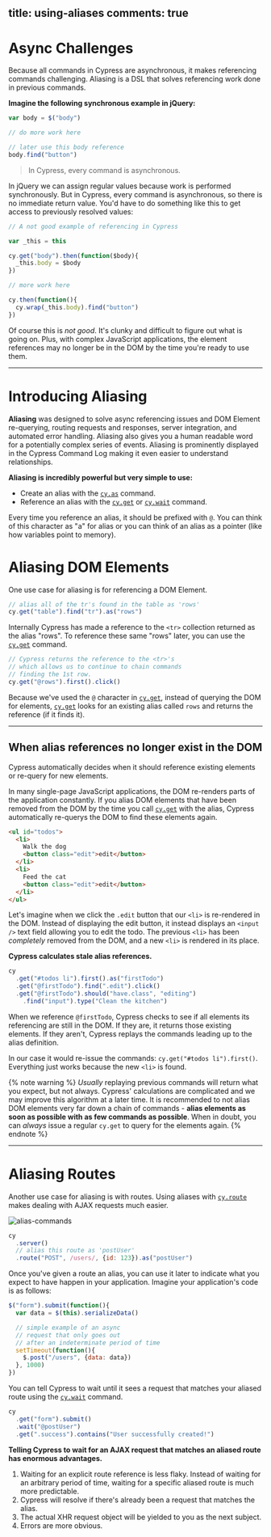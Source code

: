 title: using-aliases
comments: true
---

# Async Challenges

Because all commands in Cypress are asynchronous, it makes referencing commands challenging. Aliasing is a DSL that solves referencing work done in previous commands.

**Imagine the following synchronous example in jQuery:**

```javascript
var body = $("body")

// do more work here

// later use this body reference
body.find("button")
```

> In Cypress, every command is asynchronous.

In jQuery we can assign regular values because work is performed synchronously. But in Cypress, every command is asynchronous, so there is no immediate return value. You'd have to do something like this to get access to previously resolved values:

```javascript
// A not good example of referencing in Cypress

var _this = this

cy.get("body").then(function($body){
  _this.body = $body
})

// more work here

cy.then(function(){
  cy.wrap(_this.body).find("button")
})
```

Of course this is *not good*. It's clunky and difficult to figure out what is going on. Plus, with complex JavaScript applications, the element references may no longer be in the DOM by the time you're ready to use them.

***

# Introducing Aliasing

**Aliasing** was designed to solve async referencing issues and DOM Element re-querying, routing requests and responses, server integration, and automated error handling. Aliasing also gives you a human readable word for a potentially complex series of events. Aliasing is prominently displayed in the Cypress Command Log making it even easier to understand relationships.

**Aliasing is incredibly powerful but very simple to use:**

* Create an alias with the [`cy.as`](https://on.cypress.io/api/as) command.
* Reference an alias with the [`cy.get`](https://on.cypress.io/api/get) or [`cy.wait`](https://on.cypress.io/api/wait) command.

Every time you reference an alias, it should be prefixed with `@`. You can think of this character as "a" for alias or you can think of an alias as a pointer (like how variables point to memory).

# Aliasing DOM Elements

One use case for aliasing is for referencing a DOM Element.

```javascript
// alias all of the tr's found in the table as 'rows'
cy.get("table").find("tr").as("rows")
```

Internally Cypress has made a reference to the `<tr>` collection returned as the alias "rows". To reference these same "rows" later, you can use the [`cy.get`](https://on.cypress.io/api/get) command.

```javascript
// Cypress returns the reference to the <tr>'s
// which allows us to continue to chain commands
// finding the 1st row.
cy.get("@rows").first().click()
```

Because we've used the `@` character in [`cy.get`](https://on.cypress.io/api/get), instead of querying the DOM for elements, [`cy.get`](https://on.cypress.io/api/get) looks for an existing alias called `rows` and returns the reference (if it finds it).

***

## When alias references no longer exist in the DOM

Cypress automatically decides when it should reference existing elements or re-query for new elements.

In many single-page JavaScript applications, the DOM re-renders parts of the application constantly. If you alias DOM elements that have been removed from the DOM by the time you call [`cy.get`](https://on.cypress.io/api/get) with the alias, Cypress automatically re-querys the DOM to find these elements again.

```html
<ul id="todos">
  <li>
    Walk the dog
    <button class="edit">edit</button>
  </li>
  <li>
    Feed the cat
    <button class="edit">edit</button>
  </li>
</ul>
```

Let's imagine when we click the `.edit` button that our `<li>` is re-rendered in the DOM. Instead of displaying the edit button, it instead displays an `<input />` text field allowing you to edit the todo. The previous `<li>` has been *completely* removed from the DOM, and a new `<li>` is rendered in its place.

**Cypress calculates stale alias references.**

```javascript
cy
  .get("#todos li").first().as("firstTodo")
  .get("@firstTodo").find(".edit").click()
  .get("@firstTodo").should("have.class", "editing")
    .find("input").type("Clean the kitchen")
```

When we reference `@firstTodo`, Cypress checks to see if all elements its referencing are still in the DOM. If they are, it returns those existing elements. If they aren't, Cypress replays the commands leading up to the alias definition.

In our case it would re-issue the commands: `cy.get("#todos li").first()`. Everything just works because the new `<li>` is found.

{% note warning  %}
*Usually* replaying previous commands will return what you expect, but not always. Cypress' calculations are complicated and we may improve this algorithm at a later time. It is recommended to not alias DOM elements very far down a chain of commands - **alias elements as soon as possible with as few commands as possible**. When in doubt, you can *always* issue a regular `cy.get` to query for the elements again.
{% endnote %}

***

# Aliasing Routes

Another use case for aliasing is with routes. Using aliases with [`cy.route`](https://on.cypress.io/api/route) makes dealing with AJAX requests much easier.

![alias-commands](https://cloud.githubusercontent.com/assets/1271364/12363262/cf6fee26-bb95-11e5-8592-4f8cd3a6520e.jpg)

```javascript
cy
  .server()
  // alias this route as 'postUser'
  .route("POST", /users/, {id: 123}).as("postUser")
```

Once you've given a route an alias, you can use it later to indicate what you expect to have happen in your application. Imagine your application's code is as follows:

```javascript
$("form").submit(function(){
  var data = $(this).serializeData()

  // simple example of an async
  // request that only goes out
  // after an indeterminate period of time
  setTimeout(function(){
    $.post("/users", {data: data})
  }, 1000)
})
```

You can tell Cypress to wait until it sees a request that matches your aliased route using the [`cy.wait`](https://on.cypress.io/api/wait) command.

```javascript
cy
  .get("form").submit()
  .wait("@postUser")
  .get(".success").contains("User successfully created!")
```

**Telling Cypress to wait for an AJAX request that matches an aliased route has enormous advantages.**

1. Waiting for an explicit route reference is less flaky. Instead of waiting for an arbitrary period of time, waiting for a specific aliased route is much more predictable.
2. Cypress will resolve if there's already been a request that matches the alias.
3. The actual XHR request object will be yielded to you as the next subject.
4. Errors are more obvious.
